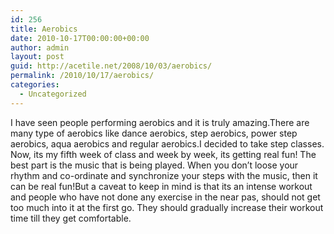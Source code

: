 ```yaml
---
id: 256
title: Aerobics
date: 2010-10-17T00:00:00+00:00
author: admin
layout: post
guid: http://acetile.net/2008/10/03/aerobics/
permalink: /2010/10/17/aerobics/
categories:
  - Uncategorized
---
```

I have seen people performing aerobics and it is truly amazing.There are many type of aerobics like dance aerobics, step aerobics, power step aerobics, aqua aerobics and regular aerobics.I decided to take step classes. Now, its my fifth week of class and week by week, its getting real fun! The best part is the music that is being played. When you don’t loose your rhythm and co-ordinate and synchronize your steps with the music, then it can be real fun!But a caveat to keep in mind is that its an intense workout and people who have not done any exercise in the near pas, should not get too much into it at the first go. They should gradually increase their workout time till they get comfortable.
